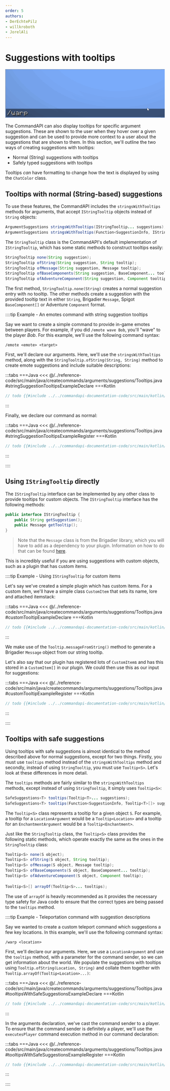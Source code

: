 ```yaml
---
order: 5
authors:
- DerEchtePilz
- willkroboth
- JorelAli
---
```


# Suggestions with tooltips

![A /warp command with suggestions of various locations. Hovering over the suggestions with the mouse cursor displays tooltips describing what the locations are](/images/warps.gif)

The CommandAPI can also display tooltips for specific argument suggestions. These are shown to the user when they hover over a given suggestion and can be used to provide more context to a user about the suggestions that are shown to them. In this section, we'll outline the two ways of creating suggestions with tooltips:

- Normal (String) suggestions with tooltips
- Safely typed suggestions with tooltips

Tooltips _can_ have formatting to change how the text is displayed by using the `ChatColor` class.

## Tooltips with normal (String-based) suggestions

To use these features, the CommandAPI includes the `stringsWithTooltips` methods for arguments, that accept `IStringTooltip` objects instead of `String` objects:

```java
ArgumentSuggestions stringsWithTooltips(IStringTooltip... suggestions);
ArgumentSuggestions stringsWithTooltips(Function<SuggestionInfo, IStringTooltip[]> suggestions);
```

The `StringTooltip` class is the CommandAPI's default implementation of `IStringTooltip`, which has some static methods to construct tooltips easily:

```java
StringTooltip none(String suggestion);
StringTooltip ofString(String suggestion, String tooltip);
StringTooltip ofMessage(String suggestion, Message tooltip);
StringTooltip ofBaseComponents(String suggestion, BaseComponent... tooltip);
StringTooltip ofAdventureComponent(String suggestion, Component tooltip);
```

The first method, `StringTooltip.none(String)` creates a normal suggestion entry with no tooltip. The other methods create a suggestion with the provided tooltip text in either `String`, Brigadier `Message`, Spigot `BaseComponent[]` or Adventure `Component` format.

::::tip Example - An emotes command with string suggestion tooltips

Say we want to create a simple command to provide in-game emotes between players. For example, if you did `/emote wave Bob`, you'll "wave" to the player _Bob_. For this example, we'll use the following command syntax:

```mccmd
/emote <emote> <target>
```

First, we'll declare our arguments. Here, we'll use the `stringsWithTooltips` method, along with the `StringTooltip.ofString(String, String)` method to create emote suggestions and include suitable descriptions:

:::tabs
===Java
<<< @/../reference-code/src/main/java/createcommands/arguments/suggestions/Tooltips.java#stringSuggestionTooltipsExampleDeclare
===Kotlin
```kotlin
// todo {{#include ../../commandapi-documentation-code/src/main/kotlin/dev/jorel/commandapi/examples/kotlin/Examples.kt:tooltips1}}
```
:::

Finally, we declare our command as normal:

:::tabs
===Java
<<< @/../reference-code/src/main/java/createcommands/arguments/suggestions/Tooltips.java#stringSuggestionTooltipsExampleRegister
===Kotlin
```kotlin
// todo {{#include ../../commandapi-documentation-code/src/main/kotlin/dev/jorel/commandapi/examples/kotlin/Examples.kt:tooltips2}}
```
:::

::::

## Using `IStringTooltip` directly

The `IStringTooltip` interface can be implemented by any other class to provide tooltips for custom objects. The `IStringTooltip` interface has the following methods:

```java
public interface IStringTooltip {
    public String getSuggestion();
    public Message getTooltip();
}
```

> Note that the `Message` class is from the Brigadier library, which you will have to add as a dependency to your plugin. Information on how to do that can be found [here](https://github.com/Mojang/brigadier#installation).

This is incredibly useful if you are using suggestions with custom objects, such as a plugin that has custom items.

::::tip Example - Using <code>IStringTooltip</code> for custom items

Let's say we've created a simple plugin which has custom items. For a custom item, we'll have a simple class `CustomItem` that sets its name, lore and attached itemstack:

:::tabs
===Java
<<< @/../reference-code/src/main/java/createcommands/arguments/suggestions/Tooltips.java#customTooltipExampleDeclare
===Kotlin
```kotlin
// todo {{#include ../../commandapi-documentation-code/src/main/kotlin/dev/jorel/commandapi/examples/kotlin/Examples.kt:tooltips3}}
```
:::

We make use of the `Tooltip.messageFromString()` method to generate a Brigadier `Message` object from our string tooltip.

Let's also say that our plugin has registered lots of `CustomItem`s and has this stored in a `CustomItem[]` in our plugin. We could then use this as our input for suggestions:

:::tabs
===Java
<<< @/../reference-code/src/main/java/createcommands/arguments/suggestions/Tooltips.java#customTooltipExampleRegister
===Kotlin
```kotlin
// todo {{#include ../../commandapi-documentation-code/src/main/kotlin/dev/jorel/commandapi/examples/kotlin/Examples.kt:tooltips4}}
```
:::

::::

## Tooltips with safe suggestions

Using tooltips with safe suggestions is almost identical to the method described above for normal suggestions, except for two things. Firstly, you must use `tooltips` method instead of the `stringsWithTooltips` method and secondly, instead of using `StringTooltip`, you must use `Tooltip<S>`. Let's look at these differences in more detail.

The `tooltips` methods are fairly similar to the `stringsWithTooltips` methods, except instead of using `StringTooltip`, it simply uses `Tooltip<S>`:

```java
SafeSuggestions<T> tooltips(Tooltip<T>... suggestions);
SafeSuggestions<T> tooltips(Function<SuggestionInfo, Tooltip<T>[]> suggestions);
```

The `Tooltip<S>` class represents a tooltip for a given object `S`. For example, a tooltip for a `LocationArgument` would be a `Tooltip<Location>` and a tooltip for an `EnchantmentArgument` would be a `Tooltip<Enchantment>`.

Just like the `StringTooltip` class, the `Tooltip<S>` class provides the following static methods, which operate exactly the same as the ones in the `StringTooltip` class:

```java
Tooltip<S> none(S object);
Tooltip<S> ofString(S object, String tooltip);
Tooltip<S> ofMessage(S object, Message tooltip);
Tooltip<S> ofBaseComponents(S object, BaseComponent... tooltip);
Tooltip<S> ofAdventureComponent(S object, Component tooltip);

Tooltip<S>[] arrayOf(Tooltip<S>... tooltips);
```

The use of `arrayOf` is heavily recommended as it provides the necessary type safety for Java code to ensure that the correct types are being passed to the `tooltips` method.

::::tip Example - Teleportation command with suggestion descriptions

Say we wanted to create a custom teleport command which suggestions a few key locations. In this example, we'll use the following command syntax:

```mccmd
/warp <location>
```

First, we'll declare our arguments. Here, we use a `LocationArgument` and use the `tooltips` method, with a parameter for the command sender, so we can get information about the world. We populate the suggestions with tooltips using `Tooltip.ofString(Location, String)` and collate them together with `Tooltip.arrayOf(Tooltip<Location>...)`:

:::tabs
===Java
<<< @/../reference-code/src/main/java/createcommands/arguments/suggestions/Tooltips.java#tooltipsWithSafeSuggestionsExampleDeclare
===Kotlin
```kotlin
// todo {{#include ../../commandapi-documentation-code/src/main/kotlin/dev/jorel/commandapi/examples/kotlin/Examples.kt:tooltips5}}
```
:::

In the arguments declaration, we've cast the command sender to a player. To ensure that the command sender is definitely a player, we'll use the `executesPlayer` command execution method in our command declaration:

:::tabs
===Java
<<< @/../reference-code/src/main/java/createcommands/arguments/suggestions/Tooltips.java#tooltipsWithSafeSuggestionsExampleRegister
===Kotlin
```kotlin
// todo {{#include ../../commandapi-documentation-code/src/main/kotlin/dev/jorel/commandapi/examples/kotlin/Examples.kt:tooltips6}}
```
:::

::::
